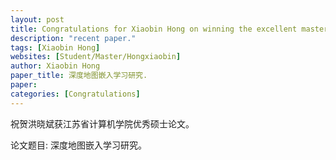```yaml
---
layout: post
title: Congratulations for Xiaobin Hong on winning the excellent master's thesis of Jiangsu Institute of Computer Science!
description: "recent paper."
tags: [Xiaobin Hong]
websites: [Student/Master/Hongxiaobin]
author: Xiaobin Hong
paper_title: 深度地图嵌入学习研究.
paper:
categories: [Congratulations]
---
```


祝贺洪晓斌获江苏省计算机学院优秀硕士论文。

论文题目: 深度地图嵌入学习研究。
